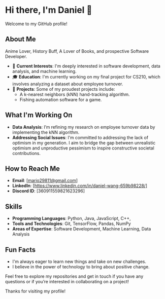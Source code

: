 # Hi there, I'm Daniel 👋

Welcome to my GitHub profile!

## About Me

Anime Lover, History Buff, A Lover of Books, and prospective Software Developer. 

- 🌱 **Current Interests**: I'm deeply interested in software development, data analysis, and machine learning.
- 🎓 **Education**: I'm currently working on my final project for CS210, which involves analyzing a dataset about employee turnover.
- 💼 **Projects**: Some of my proudest projects include:
  - A k-nearest neighbors (kNN) hand-tracking algorithm.
  - Fishing automation software for a game.

## What I'm Working On

- **Data Analysis**: I’m refining my research on employee turnover data by implementing the kNN algorithm.
- **Addressing Social Issues**: I'm committed to addressing the lack of optimism in my generation. I aim to bridge the gap between unrealistic optimism and unproductive pessimism to inspire constructive societal contributions.

## How to Reach Me

- **Email**: [mario29811@gmail.com]
- **LinkedIn**: [https://www.linkedin.com/in/daniel-wang-659b98228/]
- **Discord ID**: [360911559821623296]

## Skills

- **Programming Languages**: Python, Java, JavaScript, C++, 
- **Tools and Technologies**: Git, TensorFlow, Pandas, NumPy
- **Areas of Expertise**: Software Development, Machine Learning, Data Analysis

## Fun Facts

- I'm always eager to learn new things and take on new challenges.
- I believe in the power of technology to bring about positive change.

Feel free to explore my repositories and get in touch if you have any questions or if you’re interested in collaborating on a project!

Thanks for visiting my profile!
